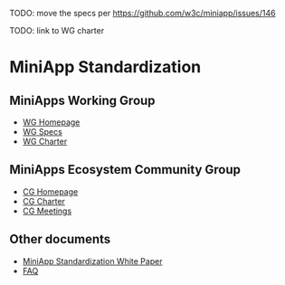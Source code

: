 TODO: move the specs per https://github.com/w3c/miniapp/issues/146

TODO: link to WG charter

# MiniApp Standardization

## MiniApps Working Group

* [WG Homepage](https://www.w3.org/2021/miniapps/)
* [WG Specs](https://github.com/w3c/miniapp/tree/gh-pages/specs)
* [WG Charter](@@)

## MiniApps Ecosystem Community Group

* [CG Homepage](https://www.w3.org/community/miniapps/)
* [CG Charter](https://w3c.github.io/miniapp/charters/cg.html)
* [CG Meetings](https://github.com/w3c/miniapp/blob/gh-pages/Meetings/Meetings.md)

## Other documents

* [MiniApp Standardization White Paper](https://w3c.github.io/miniapp/white-paper/)
* [FAQ](https://github.com/w3c/miniapp/blob/gh-pages/docs/FAQ.md)
